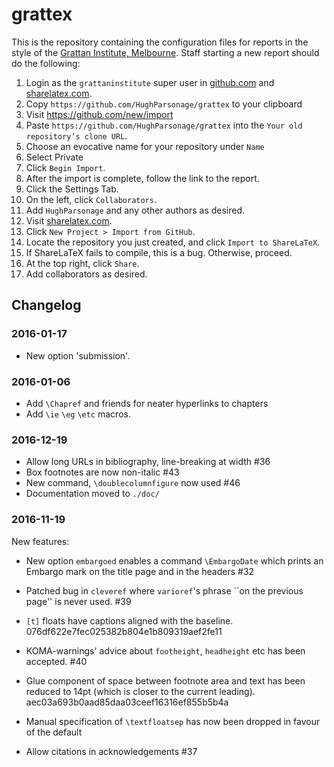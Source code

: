 # grattex
This is the repository containing the configuration files for reports in the style of the [Grattan Institute, Melbourne](https://grattan.edu.au/).
Staff starting a new report should do the following:

  1. Login as the `grattaninstitute` super user in [github.com](https://github.com) and [sharelatex.com](https://sharelatex.com).
  2. Copy `https://github.com/HughParsonage/grattex` to your clipboard
  2. Visit https://github.com/new/import
  3. Paste `https://github.com/HughParsonage/grattex` into the `Your old repository’s clone URL`.
  3. Choose an evocative name for your repository under `Name`
  4. Select Private
  5. Click `Begin Import`.
  6. After the import is complete, follow the link to the report.
  6. Click the Settings Tab.
  6. On the left, click `Collaborators`. 
  6. Add `HughParsonage` and any other authors as desired.
  7. Visit [sharelatex.com](https://sharelatex.com).
  7. Click `New Project > Import from GitHub`.
  7. Locate the repository you just created, and click `Import to ShareLaTeX`. 
  7. If ShareLaTeX fails to compile, this is a bug. Otherwise, proceed.
  7. At the top right, click `Share`.
  7. Add collaborators as desired. 

## Changelog

### 2016-01-17
* New option 'submission'.

### 2016-01-06
* Add `\Chapref` and friends for neater hyperlinks to chapters
* Add `\ie` `\eg` `\etc` macros.

### 2016-12-19
* Allow long URLs in bibliography, line-breaking at width #36
* Box footnotes are now non-italic #43
* New command, `\doublecolumnfigure` now used #46
* Documentation moved to `./doc/`

### 2016-11-19

New features:
* New option `embargoed` enables a command `\EmbargoDate` which prints an Embargo mark on the title page and in the headers #32

* Patched bug in `cleveref` where `varioref`'s phrase ``on the previous page'' is never used. #39
* `[t]` floats have captions aligned with the baseline. 076df622e7fec025382b804e1b809319aef2fe11
* KOMA-warnings' advice about `footheight`, `headheight` etc has been accepted. #40
* Glue component of space between footnote area and text has been reduced to 14pt (which is closer to the current leading). aec03a693b0aad85daa03ceef16316ef855b5b4a
* Manual specification of `\textfloatsep` has now been dropped in favour of the default
* Allow citations in acknowledgements #37


